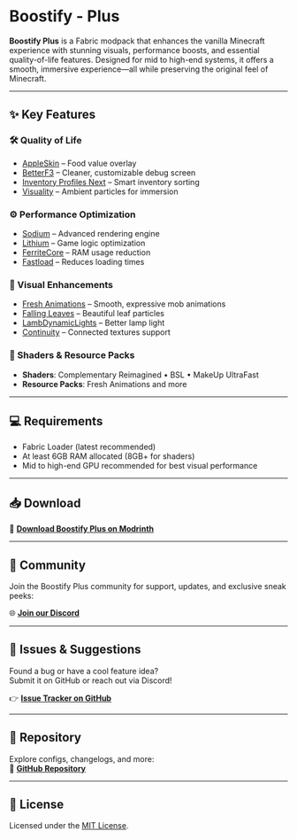 # Boostify - Plus

**Boostify Plus** is a Fabric modpack that enhances the vanilla Minecraft experience with stunning visuals, performance boosts, and essential quality-of-life features. Designed for mid to high-end systems, it offers a smooth, immersive experience—all while preserving the original feel of Minecraft.

---

## ✨ Key Features

### 🛠 Quality of Life
- [AppleSkin](https://modrinth.com/mod/appleskin) – Food value overlay
- [BetterF3](https://modrinth.com/mod/betterf3) – Cleaner, customizable debug screen
- [Inventory Profiles Next](https://modrinth.com/mod/inventory-profiles-next) – Smart inventory sorting
- [Visuality](https://modrinth.com/mod/visuality) – Ambient particles for immersion

### ⚙️ Performance Optimization
- [Sodium](https://modrinth.com/mod/sodium) – Advanced rendering engine
- [Lithium](https://modrinth.com/mod/lithium) – Game logic optimization
- [FerriteCore](https://modrinth.com/mod/ferrite-core) – RAM usage reduction
- [Fastload](https://modrinth.com/mod/fastload) – Reduces loading times

### 🌿 Visual Enhancements
- [Fresh Animations](https://modrinth.com/resourcepack/fresh-animations) – Smooth, expressive mob animations
- [Falling Leaves](https://modrinth.com/mod/fallingleaves) – Beautiful leaf particles
- [LambDynamicLights](https://modrinth.com/mod/lambdynamiclights) – Better lamp light
- [Continuity](https://modrinth.com/mod/continuity) – Connected textures support

### 🎨 Shaders & Resource Packs
- **Shaders**: Complementary Reimagined • BSL • MakeUp UltraFast  
- **Resource Packs**: Fresh Animations and more

---

## 💻 Requirements

- Fabric Loader (latest recommended)
- At least 6GB RAM allocated (8GB+ for shaders)
- Mid to high-end GPU recommended for best visual performance

---

## 📥 Download

🔗 [**Download Boostify Plus on Modrinth**](https://modrinth.com/modpack/boostify-plus)

---

## 💬 Community

Join the Boostify Plus community for support, updates, and exclusive sneak peeks:

🌐 [**Join our Discord**](https://discord.com/invite/bjk2AX6RyH)

---

## 🐛 Issues & Suggestions

Found a bug or have a cool feature idea?  
Submit it on GitHub or reach out via Discord!

👉 [**Issue Tracker on GitHub**](https://github.com/IAMSOCOOL56/Boostify-Plus/issues)

---

## 📂 Repository

Explore configs, changelogs, and more:  
🔗 [**GitHub Repository**](https://github.com/IAMSOCOOL56/Boostify-Plus)

---

## 📜 License

Licensed under the [MIT License](https://github.com/IAMSOCOOL56/Boostify-Plus/blob/main/LICENSE).
